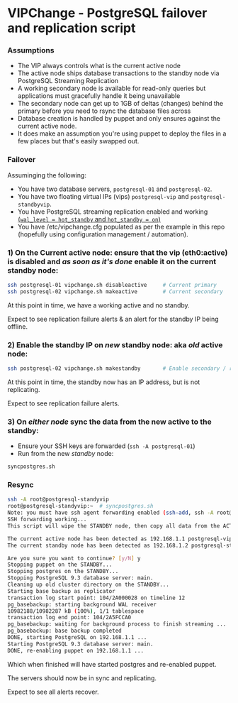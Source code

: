# VIPChange - PostgreSQL failover and replication script

### Assumptions

- The VIP always controls what is the current active node
- The active node ships database transactions to the standby node via PostgreSQL Streaming Replication
- A working secondary node is available for read-only queries but applications must gracefully handle it being unavailable
- The secondary node can get up to 1GB of deltas (changes) behind the primary before you need to rsync the database files across
- Database creation is handled by puppet and only ensures against the current active node.
- It does make an assumption you're using puppet to deploy the files in a few places but that's easily swapped out.

### Failover

Assuminging the following:

- You have two database servers, `postgresql-01` and `postgresql-02`.
- You have two floating virtual IPs (vips) `postgresql-vip` and `postgresql-standbyvip`.
- You have PostgreSQL streaming replication enabled and working [(`wal_level = hot_standby` and `hot_standby = on`)](https://www.postgresql.org/docs/current/static/hot-standby.html)
- You have /etc/vipchange.cfg populated as per the example in this repo (hopefully using configuration management / automation).

### 1) On the **Current active node:** ensure that the vip (eth0:active) is disabled and _as soon as it's done_ enable it on the **current standby node**:

```bash
ssh postgresql-01 vipchange.sh disableactive     # Current primary
ssh postgresql-02 vipchange.sh makeactive        # Current secondary
```

At this point in time, we have a working active and no standby.

Expect to see replication failure alerts & an alert for the standby IP being offline.

### 2) Enable the standby IP on *new* **standby node:** aka *old* **active node**:

```bash
ssh postgresql-02 vipchange.sh makestandby       # Enable secondary / replication
```

At this point in time, the standby now has an IP address, but is not replicating.

Expect to see replication failure alerts.

### 3) On _either node_ sync the data from the new active to the standby:

-   Ensure your SSH keys are forwarded (`ssh -A postgresql-01`)
-   Run from the new *standby* node:

```bash
syncpostgres.sh
```

### Resync

```bash
ssh -A root@postgresql-standyvip
root@postgresql-standyvip:~  # syncpostgres.sh
Note: you must have ssh agent forwarding enabled (ssh-add, ssh -A root@server)
SSH forwarding working...
This script will wipe the STANDBY node, then copy all data from the ACTIVE node to the STANDBY node and bring it online.

The current active node has been detected as 192.168.1.1 postgresql-vip.fqdn
The current standby node has been detected as 192.168.1.2 postgresql-standbyvip.fqdn

Are you sure you want to continue? [y/N] y
Stopping puppet on the STANDBY...
Stopping postgres on the STANDBY...
Stopping PostgreSQL 9.3 database server: main.
Cleaning up old cluster directory on the STANDBY...
Starting base backup as replicator
transaction log start point: 104/2A000028 on timeline 12
pg_basebackup: starting background WAL receiver
10982188/10982287 kB (100%), 1/1 tablespace
transaction log end point: 104/2A5FCCA0
pg_basebackup: waiting for background process to finish streaming ...
pg_basebackup: base backup completed
DONE, starting PostgreSQL on 192.168.1.1 ...
Starting PostgreSQL 9.3 database server: main.
DONE, re-enabling puppet on 192.168.1.1 ...
```

Which when finished will have started postgres and re-enabled puppet.

The servers should now be in sync and replicating.

Expect to see all alerts recover.

